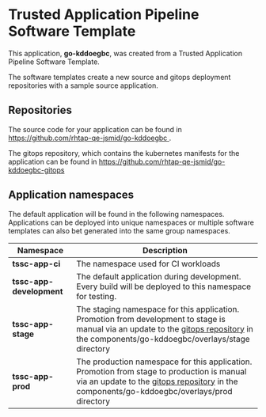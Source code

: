 # Trusted Application Pipeline Software Template

This application, **go-kddoegbc**, was created from a Trusted Application Pipeline Software Template.

The software templates create a new source and gitops deployment repositories with a sample source application. 

## Repositories

The source code for your application can be found in [https://github.com/rhtap-qe-jsmid/go-kddoegbc ](https://github.com/rhtap-qe-jsmid/go-kddoegbc ).
 
The gitops repository, which contains the kubernetes manifests for the application can be found in 
[https://github.com/rhtap-qe-jsmid/go-kddoegbc-gitops ](https://github.com/rhtap-qe-jsmid/go-kddoegbc-gitops ) 

## Application namespaces 

The default application will be found in the following namespaces. Applications can be deployed into unique namespaces or multiple software templates can also bet generated into the same group namespaces.  

|  Namespace   |  Description   |  
| -------- | -------- |
| **tssc-app-ci** | The namespace used for CI workloads |
| **tssc-app-development** | The default application during development. Every build will be deployed to this namespace for testing. |
| **tssc-app-stage** | The staging namespace for this application. Promotion from development to stage is manual via an update to the [gitops repository](https://github.com/rhtap-qe-jsmid/go-kddoegbc-gitops ) in the components/go-kddoegbc/overlays/stage directory |
| **tssc-app-prod** | The production namespace for this application. Promotion from stage to production is manual via an update to the [gitops repository](https://github.com/rhtap-qe-jsmid/go-kddoegbc-gitops ) in the components/go-kddoegbc/overlays/prod directory |